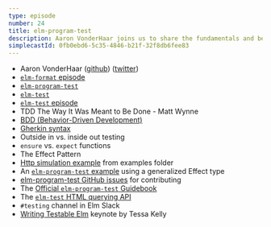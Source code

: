 ```yaml
---
type: episode
number: 24
title: elm-program-test
description: Aaron VonderHaar joins us to share the fundamentals and best practices for his high-level Elm testing package, elm-program-test.
simplecastId: 0fb0ebd6-5c35-4846-b21f-32f8db6fee83
---
```

- Aaron VonderHaar ([github](https://github.com/avh4)) ([twitter](https://twitter.com/avh4))
- [`elm-format` episode](https://elm-radio.com/episode/elm-format/)
- [`elm-program-test`](https://github.com/avh4/elm-program-test)
- [`elm-test`](https://package.elm-lang.org/packages/elm-explorations/test/latest)
- [`elm-test` episode](https://elm-radio.com/episode/elm-test)
- TDD The Way It Was Meant to Be Done - Matt Wynne
- [BDD (Behavior-Driven Development)](https://en.wikipedia.org/wiki/Behavior-driven_development)
- [Gherkin syntax](https://cucumber.io/docs/gherkin/)
- Outside in vs. inside out testing
- `ensure` vs. `expect` functions
- The Effect Pattern
- [Http simulation example](https://github.com/avh4/elm-program-test/blob/3.3.0/examples/tests/HomeAutomationExampleTest.elm) from examples folder
- An [`elm-program-test` example](https://github.com/buildrtech/elm-program-test-graphql/blob/master/tests/MainTest.elm) using a generalized Effect type
- [elm-program-test GitHub issues](https://github.com/avh4/elm-program-test/issues) for contributing
- The [Official `elm-program-test` Guidebook](https://elm-program-test.netlify.app/)
- The [`elm-test` HTML querying API](https://package.elm-lang.org/packages/elm-explorations/test/latest/Test-Html-Query)
- `#testing` channel in Elm Slack
- [Writing Testable Elm](https://www.youtube.com/watch?v=rIxCwPPA-D8) keynote by Tessa Kelly

